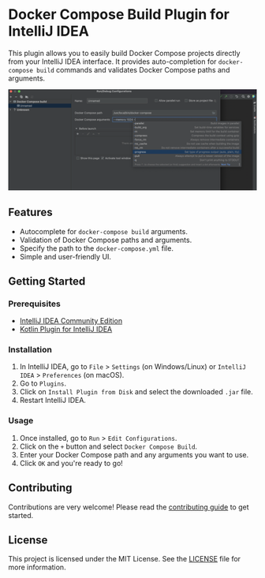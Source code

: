 # Docker Compose Build Plugin for IntelliJ IDEA

This plugin allows you to easily build Docker Compose projects directly from your IntelliJ IDEA interface. It provides auto-completion for `docker-compose build` commands and validates Docker Compose paths and arguments.

![Plugin Screenshot](images/screenshot.png)

## Features

- Autocomplete for `docker-compose build` arguments.
- Validation of Docker Compose paths and arguments.
- Specify the path to the `docker-compose.yml` file.
- Simple and user-friendly UI.

## Getting Started

### Prerequisites

- [IntelliJ IDEA Community Edition](https://www.jetbrains.com/idea/download/ce/)
- [Kotlin Plugin for IntelliJ IDEA](https://plugins.jetbrains.com/plugin/6954-kotlin)

### Installation

1. In IntelliJ IDEA, go to `File` > `Settings` (on Windows/Linux) or `IntelliJ IDEA` > `Preferences` (on macOS).
2. Go to `Plugins`.
3. Click on `Install Plugin from Disk` and select the downloaded `.jar` file.
4. Restart IntelliJ IDEA.

### Usage

1. Once installed, go to `Run` > `Edit Configurations`.
2. Click on the `+` button and select `Docker Compose Build`.
3. Enter your Docker Compose path and any arguments you want to use.
4. Click `OK` and you're ready to go!

## Contributing

Contributions are very welcome! Please read the [contributing guide](CONTRIBUTING.md) to get started.

## License

This project is licensed under the MIT License. See the [LICENSE](LICENSE) file for more information.
